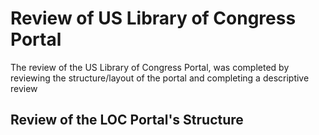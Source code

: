 # Review of US Library of Congress Portal
The review of the US Library of Congress Portal, was completed by reviewing the structure/layout of the portal and completing a descriptive review

## Review of the LOC Portal's Structure
[1]: https://www.loc.gov/collections/ "The Library Of Congress Digital Collections" 
 

